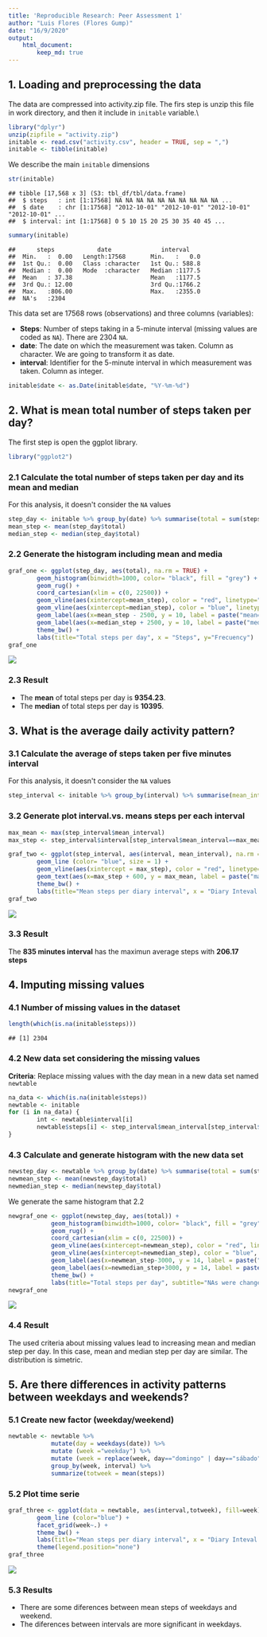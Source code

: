 ```yaml
---
title: 'Reproducible Research: Peer Assessment 1'
author: "Luis Flores (Flores Gump)"
date: "16/9/2020"
output:
    html_document:
        keep_md: true
---
```






## 1. Loading and preprocessing the data
The data are compressed into activity.zip file. The firs step is unzip this file in work directory, and then it include in `initable` variable.\


```r
library("dplyr")
unzip(zipfile = "activity.zip")
initable <- read.csv("activity.csv", header = TRUE, sep = ",")
initable <- tibble(initable)
```
We describe the main `initable` dimensions 


```r
str(initable)
```

```
## tibble [17,568 x 3] (S3: tbl_df/tbl/data.frame)
##  $ steps   : int [1:17568] NA NA NA NA NA NA NA NA NA NA ...
##  $ date    : chr [1:17568] "2012-10-01" "2012-10-01" "2012-10-01" "2012-10-01" ...
##  $ interval: int [1:17568] 0 5 10 15 20 25 30 35 40 45 ...
```

```r
summary(initable)
```

```
##      steps            date              interval     
##  Min.   :  0.00   Length:17568       Min.   :   0.0  
##  1st Qu.:  0.00   Class :character   1st Qu.: 588.8  
##  Median :  0.00   Mode  :character   Median :1177.5  
##  Mean   : 37.38                      Mean   :1177.5  
##  3rd Qu.: 12.00                      3rd Qu.:1766.2  
##  Max.   :806.00                      Max.   :2355.0  
##  NA's   :2304
```
This data set are 17568 rows (observations) and three columns (variables):

- **Steps**: Number of steps taking in a 5-minute interval (missing values are coded as `NA`). There are 2304 `NA`.
- **date**: The date on which the measurement was taken. Column as character. We are going to transform it as date.
- **interval**: Identifier for the 5-minute interval in which measurement was taken. Column as integer. 


```r
initable$date <- as.Date(initable$date, "%Y-%m-%d")
```


## 2. What is mean total number of steps taken per day?
The first step is open the ggplot library.


```r
library("ggplot2")
```

### 2.1 Calculate the total number of steps taken per day and its mean and median
For this analysis, it doesn't consider the `NA` values


```r
step_day <- initable %>% group_by(date) %>% summarise(total = sum(steps, na.rm=TRUE))
mean_step <- mean(step_day$total)
median_step <- median(step_day$total)
```

### 2.2 Generate the histogram including mean and media


```r
graf_one <- ggplot(step_day, aes(total), na.rm = TRUE) +
        geom_histogram(binwidth=1000, color= "black", fill = "grey") +
        geom_rug() + 
        coord_cartesian(xlim = c(0, 22500)) +
        geom_vline(aes(xintercept=mean_step), color = "red", linetype="dashed", size=1) +
        geom_vline(aes(xintercept=median_step), color = "blue", linetype="dashed", size=1) +
        geom_label(aes(x=mean_step - 2500, y = 10, label = paste("mean=",round(mean_step,2))), color="red") + 
        geom_label(aes(x=median_step + 2500, y = 10, label = paste("median=",round(median_step,2))), color = "blue") +  
        theme_bw() + 
        labs(title="Total steps per day", x = "Steps", y="Frecuency")
graf_one
```

![](PA1_template_files/figure-html/graf_one-1.png)<!-- -->


### 2.3 Result

- The **mean** of total steps per day  is **9354.23**.
- The **median** of total steps per day is **10395**.


## 3. What is the average daily activity pattern?

### 3.1 Calculate the average of steps taken per five minutes interval
For this analysis, it doesn't consider the `NA` values


```r
step_interval <- initable %>% group_by(interval) %>% summarise(mean_interval = mean(steps, na.rm=TRUE))
```

### 3.2 Generate plot interval.vs. means steps per each interval


```r
max_mean <- max(step_interval$mean_interval)
max_step <- step_interval$interval[step_interval$mean_interval==max_mean]

graf_two <- ggplot(step_interval, aes(interval, mean_interval), na.rm = TRUE) +
        geom_line (color= "blue", size = 1) +
        geom_vline(aes(xintercept = max_step), color = "red", linetype="dashed", size=1) +
        geom_text(aes(x=max_step + 600, y = max_mean, label = paste("max mean step in ",max_step," minutes interval")), color = "red") +
        theme_bw() + 
        labs(title="Mean steps per diary interval", x = "Diary Inteval (minutes)", y="Mean (Steps)")
graf_two
```

![](PA1_template_files/figure-html/graf_two-1.png)<!-- -->

### 3.3 Result

The **835 minutes interval** has the maximun average steps with **206.17 steps**


## 4. Imputing missing values

### 4.1 Number of missing values in the dataset 


```r
length(which(is.na(initable$steps)))
```

```
## [1] 2304
```

### 4.2 New data set considering the missing values 
**Criteria**: Replace missing values with the day mean in a new data set named `newtable`


```r
na_data <- which(is.na(initable$steps))
newtable <- initable
for (i in na_data) {
        int <- newtable$interval[i]
        newtable$steps[i] <- step_interval$mean_interval[step_interval$interval == int]
}
```


### 4.3 Calculate and generate histogram with the new data set


```r
newstep_day <- newtable %>% group_by(date) %>% summarise(total = sum(steps))
newmean_step <- mean(newstep_day$total)
newmedian_step <- median(newstep_day$total)
```

We generate the same histogram that 2.2


```r
newgraf_one <- ggplot(newstep_day, aes(total)) +
            geom_histogram(binwidth=1000, color= "black", fill = "grey") +
            geom_rug() + 
            coord_cartesian(xlim = c(0, 22500)) +
            geom_vline(aes(xintercept=newmean_step), color = "red", linetype="dashed", size=1) +
            geom_vline(aes(xintercept=newmedian_step), color = "blue", linetype="dashed", size=1) +
            geom_label(aes(x=newmean_step-3000, y = 14, label = paste("mean=",round(newmean_step,2))), color="red") + 
            geom_label(aes(x=newmedian_step+3000, y = 14, label = paste("median=",round(newmedian_step,2))), color = "blue") +  
            theme_bw() + 
            labs(title="Total steps per day", subtitle="NAs were changed with its step mean per interval", x = "Steps", y="Frecuency")
newgraf_one
```

![](PA1_template_files/figure-html/newgraf_one-1.png)<!-- -->

### 4.4 Result
The used criteria about missing values lead to increasing mean and median step per day.
In this case, mean and median step per day are similar. The distribution is simetric. 


## 5. Are there differences in activity patterns between weekdays and weekends?

### 5.1 Create new factor (weekday/weekend)

```r
newtable <- newtable %>% 
            mutate(day = weekdays(date)) %>%
            mutate (week ="weekday") %>%
            mutate (week = replace(week, day=="domingo" | day=="sábado", "weekend")) %>%
            group_by(week, interval) %>%
            summarize(totweek = mean(steps))
```

### 5.2 Plot time serie

```r
graf_three <- ggplot(data = newtable, aes(interval,totweek), fill=week) +
        geom_line (color="blue") +
        facet_grid(week~.) +
        theme_bw() + 
        labs(title="Mean steps per diary interval", x = "Diary Inteval (minutes)", y="Mean (Steps)") +
        theme(legend.position="none")
graf_three
```

![](PA1_template_files/figure-html/graf_three-1.png)<!-- -->

### 5.3 Results

- There are some diferences between mean steps of weekdays and weekend.
- The diferences between intervals are more significant in weekdays.
